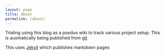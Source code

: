 ```yaml
---
layout: page
title: About
permalink: /about/
---
```


Trialing using this blog as a pseduo wiki to track various project setup.
This is auomatically being published from [git](https://github.com/keithhat/keithhat.github.io/tree/gh-pages/docs)

This uses [Jekyll](https://jekyllrb.com/docs/) which publishes markdown pages